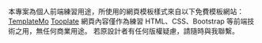 本專案為個人前端練習用途，所使用的網頁模板樣式來自以下免費模板網站：
[TemplateMo](https://templatemo.com/)
[Tooplate](https://www.tooplate.com/)
網頁內容僅作為練習 HTML、CSS、Bootstrap 等前端技術之用，無任何商業用途。
若原設計者有任何版權疑慮，請隨時與我聯繫。
